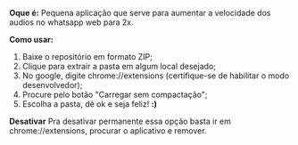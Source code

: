 **Oque é:**
Pequena aplicação que serve para aumentar a velocidade dos audios no whatsapp web para 2x.

**Como usar:**
1. Baixe o repositório em formato ZIP;
2. Clique para extrair a pasta em algum local desejado;
3. No google, digite chrome://extensions (certifique-se de habilitar o modo desenvolvedor);
4. Procure pelo botão "Carregar sem compactação";
5. Escolha a pasta, dê ok e seja feliz! **:)**

**Desativar**
Pra desativar permanente essa opção basta ir em chrome://extensions, procurar o aplicativo e remover.